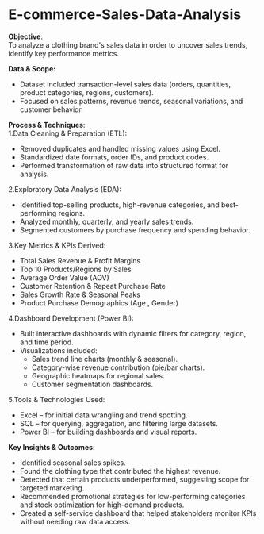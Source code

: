 # E-commerce-Sales-Data-Analysis
**Objective**:  
To analyze a clothing brand's sales data in order to uncover sales trends, identify key performance metrics.

**Data & Scope:**  
- Dataset included transaction-level sales data (orders, quantities, product categories, regions, customers).  
- Focused on sales patterns, revenue trends, seasonal variations, and customer behavior.

**Process & Techniques**:  
1.Data Cleaning & Preparation (ETL):  
   - Removed duplicates and handled missing values using Excel.  
   - Standardized date formats, order IDs, and product codes.  
   - Performed transformation of raw data into structured format for analysis.  

2.Exploratory Data Analysis (EDA):  
  - Identified top-selling products, high-revenue categories, and best-performing regions.  
  - Analyzed monthly, quarterly, and yearly sales trends.  
  - Segmented customers by purchase frequency and spending behavior.  

3.Key Metrics & KPIs Derived:  
   - Total Sales Revenue & Profit Margins  
   - Top 10 Products/Regions by Sales  
   - Average Order Value (AOV)  
   - Customer Retention & Repeat Purchase Rate  
   - Sales Growth Rate & Seasonal Peaks  
   - Product Purchase Demographics (Age , Gender)  

4.Dashboard Development (Power BI):  
  - Built interactive dashboards with dynamic filters for category, region, and time period.  
  - Visualizations included:  
    - Sales trend line charts (monthly & seasonal).  
    - Category-wise revenue contribution (pie/bar charts).  
    - Geographic heatmaps for regional sales.  
    - Customer segmentation dashboards.  

5.Tools & Technologies Used:  
  - Excel – for initial data wrangling and trend spotting.      
  - SQL – for querying, aggregation, and filtering large datasets.  
  - Power BI – for building dashboards and visual reports.  

**Key Insights & Outcomes:**  
- Identified seasonal sales spikes.  
- Found the clothing type that contributed the highest revenue.  
- Detected that certain products underperformed, suggesting scope for targeted marketing.  
- Recommended promotional strategies for low-performing categories and stock optimization for high-demand products.  
- Created a self-service dashboard that helped stakeholders monitor KPIs without needing raw data access.  
